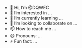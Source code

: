 - 👋 Hi, I’m @DQWEC
- 👀 I’m interested in ...
- 🌱 I’m currently learning ...
- 💞️ I’m looking to collaborate on ...
- 📫 How to reach me ...
- 😄 Pronouns: ...
- ⚡ Fun fact: ...

<!---
DQWEC/DQWEC is a ✨ special ✨ repository because its `README.md` (this file) appears on your GitHub profile.
You can click the Preview link to take a look at your changes.
--->
